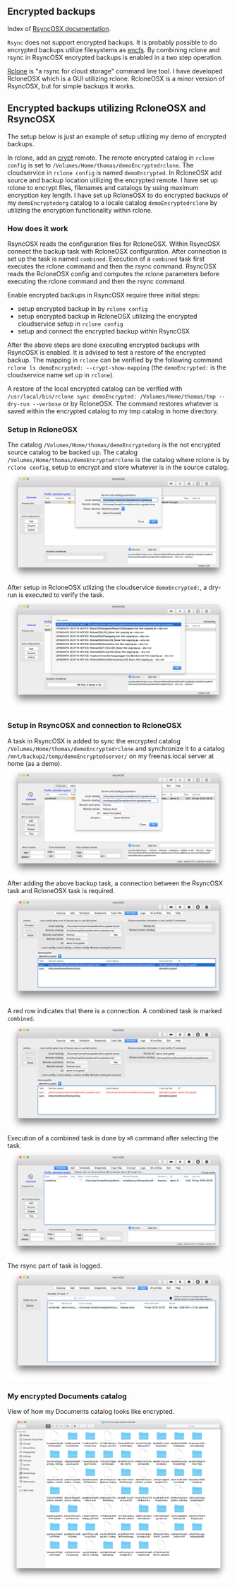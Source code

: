 ## Encrypted backups

Index of [RsyncOSX documentation](https://rsyncosx.github.io/Documentation/).

`Rsync` does not support encrypted backups. It is probably possible to do encrypted backups utilize filesystems as [encfs](https://github.com/vgough/encfs). By combining rclone and rsync in RsyncOSX encrypted backups is enabled in a two step operation.

[Rclone](https://github.com/ncw/rclone) is "a rsync for cloud storage" command line tool. I have developed RcloneOSX which is a GUI utilizing rclone. RcloneOSX is a minor version of RsyncOSX, but for simple backups it works.

## Encrypted backups utilizing RcloneOSX and RsyncOSX

The setup below is just an example of setup utlizing my demo of encrypted backups.

In rclone, add an [crypt](https://rclone.org/crypt/) remote. The remote encrypted catalog in `rclone config` is set to `/Volumes/Home/thomas/demoEncryptedrclone`. The cloudservice in `rclone config` is named `demoEncrypted`. In RcloneOSX add source and backup location utilizing the encrypted remote. I have set up rclone to encrypt files, filenames and catalogs by using maximum encryption key length. I have set up RcloneOSX to do encrypted backups of my `demoEncryptedorg` catalog to a locale catalog `demoEncryptedrclone` by utilizing the encryption functionality  within rclone.

### How does it work

RsyncOSX reads the configuration files for RcloneOSX. Within RsyncOSX connect the backup task with RcloneOSX configuration. After connection is set up the task is named `combined`. Execution of a `combined` task first executes the rclone command and then the rsync command. RsyncOSX reads the RcloneOSX config and computes the rclone parameters before executing the rclone command and then the rsync command.

Enable encrypted backups in RsyncOSX require three initial steps:

- setup encrypted backup in by `rclone config`
- setup encrypted backup in RcloneOSX utilizing the encrypted cloudservice setup in `rclone config`
- setup and connect the encrypted backup within RsyncOSX

After the above steps are done executing encrypted backups with RsyncOSX is enabled. It is advised to test a restore of the encrypted backup. The mapping in `rclone` can be verified by the following command `rclone ls demoEncrypted: --crypt-show-mapping` (the `demoEncrypted:` is the cloudservice name set up in `rclone`).

A restore of the local encrypted catalog can be verified with `/usr/local/bin/rclone sync demoEncrypted: /Volumes/Home/thomas/tmp --dry-run --verbose` or by RcloneOSX. The command restores whatever is saved within the encrypted catalog to my tmp catalog in home directory.

### Setup in RcloneOSX

The catalog `/Volumes/Home/thomas/demoEncryptedorg` is the not encrypted source catalog to be backed up. The catalog `/Volumes/Home/thomas/demoEncryptedrclone` is the catalog where rclone is by `rclone config`, setup to encrypt and store whatever is in the source catalog.
![Main view](screenshots/master/encrypted/rclone1.png)
After setup in RcloneOSX utlizing the cloudservice `demoEncrypted:`, a dry-run is executed to verify the task.
![Main view](screenshots/master/encrypted/rclone2.png)

### Setup in RsyncOSX and connection to RcloneOSX

A task in RsyncOSX is added to sync the encrypted catalog `/Volumes/Home/thomas/demoEncryptedrclone` and synchronize it to a catalog `/mnt/backup2/temp/demoEncryptedserver/` on my freenas.local server at home (as a demo).
![Main view](screenshots/master/encrypted/rsync1.png)
After adding the above backup task, a connection between the RsyncOSX task and RcloneOSX task is required.
![Main view](screenshots/master/encrypted/connect1.png)
A red row indicates that there is a connection. A combined task is marked `combined`.
![Main view](screenshots/master/encrypted/connect2.png)
Execution of a combined task is done by `⌘R` command after selecting the task.
![Main view](screenshots/master/encrypted/connect3.png)
The rsync part of task is logged.
![Main view](screenshots/master/encrypted/log.png)

### My encrypted Documents catalog
View of how my Documents catalog looks like encrypted.
![Main view](screenshots/master/encrypted/documents.png)
